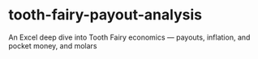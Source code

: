 # tooth-fairy-payout-analysis
An Excel deep dive into Tooth Fairy economics — payouts, inflation, and pocket money, and molars
